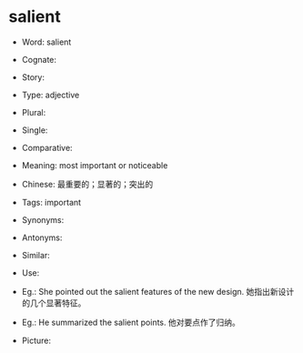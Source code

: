 # salient

- Word: salient
- Cognate: 
- Story: 

- Type: adjective
- Plural: 
- Single: 
- Comparative: 
- Meaning: most important or noticeable
- Chinese: 最重要的；显著的；突出的
- Tags: important
- Synonyms: 
- Antonyms: 
- Similar: 
- Use: 
- Eg.: She pointed out the salient features of the new design. 她指出新设计的几个显著特征。
- Eg.: He summarized the salient points. 他对要点作了归纳。
- Picture: 


